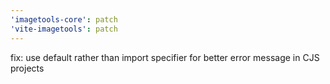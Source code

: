 ```yaml
---
'imagetools-core': patch
'vite-imagetools': patch
---
```


fix: use default rather than import specifier for better error message in CJS projects
